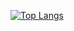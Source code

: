 [![Top Langs](https://github-readme-stats.vercel.app/api/top-langs/?username=lucasdpassos)](https://github.com/lucasdpassos/github-readme-stats)
